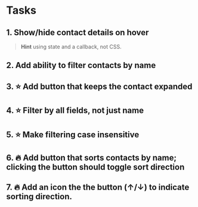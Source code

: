 # Tasks

## 1. Show/hide contact details on hover

> **Hint** using state and a callback, not CSS.

## 2. Add ability to filter contacts by name

## 3. :star: Add button that keeps the contact expanded

## 4. :star: Filter by all fields, not just name

## 5. :star: Make filtering case insensitive

## 6. :fire: Add button that sorts contacts by name; clicking the button should toggle sort direction

## 7. :fire: Add an icon the the button \(↑/↓\) to indicate sorting direction.

